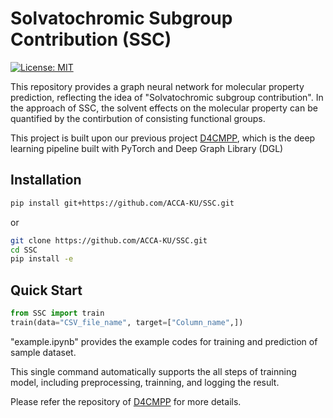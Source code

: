 # Solvatochromic Subgroup Contribution (SSC) 
[![License: MIT](https://img.shields.io/badge/License-MIT-yellow.svg)](https://opensource.org/licenses/MIT)

This repository provides a graph neural network for molecular property prediction, reflecting the idea of "Solvatochromic subgroup contribution". In the approach of SSC, the solvent effects on the molecular property can be quantified by the contirbution of consisting functional groups. 

This project is built upon our previous project [D4CMPP](https://github.com/ACCA-KU/DeepMPP), which is the deep learning pipeline built with PyTorch and Deep Graph Library (DGL)

## Installation
```bash
pip install git+https://github.com/ACCA-KU/SSC.git
```
or
```bash
git clone https://github.com/ACCA-KU/SSC.git
cd SSC
pip install -e
```
## Quick Start
```python
from SSC import train
train(data="CSV_file_name", target=["Column_name",])
```
"example.ipynb" provides the example codes for training and prediction of sample dataset.

This single command automatically supports the all steps of trainning model, including preprocessing, trainning, and logging the result.

Please refer the repository of [D4CMPP](https://github.com/ACCA-KU/DeepMPP) for more details.
